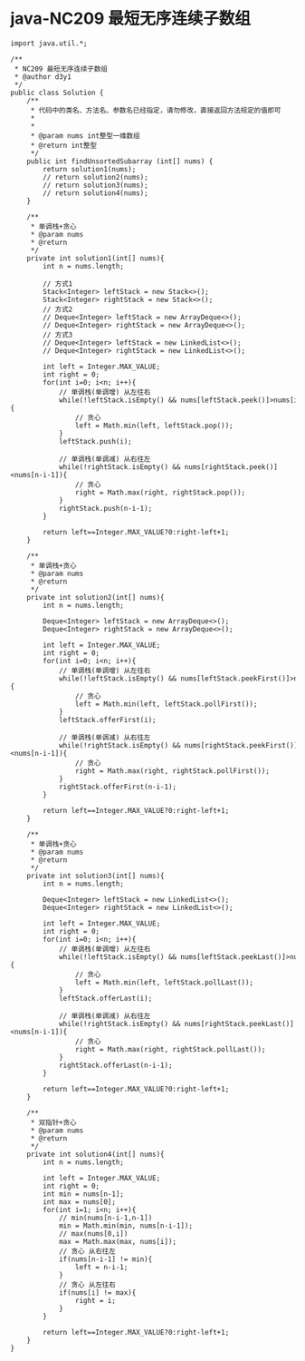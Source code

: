 # java-NC209 最短无序连续子数组


    import java.util.*;
    
    /**
     * NC209 最短无序连续子数组
     * @author d3y1
     */
    public class Solution {
        /**
         * 代码中的类名、方法名、参数名已经指定，请勿修改，直接返回方法规定的值即可
         *
         *
         * @param nums int整型一维数组 
         * @return int整型
         */
        public int findUnsortedSubarray (int[] nums) {
            return solution1(nums);
            // return solution2(nums);
            // return solution3(nums);
            // return solution4(nums);
        }
    
        /**
         * 单调栈+贪心
         * @param nums
         * @return
         */
        private int solution1(int[] nums){
            int n = nums.length;
    
            // 方式1
            Stack<Integer> leftStack = new Stack<>();
            Stack<Integer> rightStack = new Stack<>();
            // 方式2
            // Deque<Integer> leftStack = new ArrayDeque<>();
            // Deque<Integer> rightStack = new ArrayDeque<>();
            // 方式3
            // Deque<Integer> leftStack = new LinkedList<>();
            // Deque<Integer> rightStack = new LinkedList<>();
    
            int left = Integer.MAX_VALUE;
            int right = 0;
            for(int i=0; i<n; i++){
                // 单调栈(单调增) 从左往右
                while(!leftStack.isEmpty() && nums[leftStack.peek()]>nums[i]){
                    // 贪心
                    left = Math.min(left, leftStack.pop());
                }
                leftStack.push(i);
    
                // 单调栈(单调减) 从右往左
                while(!rightStack.isEmpty() && nums[rightStack.peek()]<nums[n-i-1]){
                    // 贪心
                    right = Math.max(right, rightStack.pop());
                }
                rightStack.push(n-i-1);
            }
    
            return left==Integer.MAX_VALUE?0:right-left+1;
        }
    
        /**
         * 单调栈+贪心
         * @param nums
         * @return
         */
        private int solution2(int[] nums){
            int n = nums.length;
    
            Deque<Integer> leftStack = new ArrayDeque<>();
            Deque<Integer> rightStack = new ArrayDeque<>();
    
            int left = Integer.MAX_VALUE;
            int right = 0;
            for(int i=0; i<n; i++){
                // 单调栈(单调增) 从左往右
                while(!leftStack.isEmpty() && nums[leftStack.peekFirst()]>nums[i]){
                    // 贪心
                    left = Math.min(left, leftStack.pollFirst());
                }
                leftStack.offerFirst(i);
    
                // 单调栈(单调减) 从右往左
                while(!rightStack.isEmpty() && nums[rightStack.peekFirst()]<nums[n-i-1]){
                    // 贪心
                    right = Math.max(right, rightStack.pollFirst());
                }
                rightStack.offerFirst(n-i-1);
            }
    
            return left==Integer.MAX_VALUE?0:right-left+1;
        }
    
        /**
         * 单调栈+贪心
         * @param nums
         * @return
         */
        private int solution3(int[] nums){
            int n = nums.length;
    
            Deque<Integer> leftStack = new LinkedList<>();
            Deque<Integer> rightStack = new LinkedList<>();
    
            int left = Integer.MAX_VALUE;
            int right = 0;
            for(int i=0; i<n; i++){
                // 单调栈(单调增) 从左往右
                while(!leftStack.isEmpty() && nums[leftStack.peekLast()]>nums[i]){
                    // 贪心
                    left = Math.min(left, leftStack.pollLast());
                }
                leftStack.offerLast(i);
    
                // 单调栈(单调减) 从右往左
                while(!rightStack.isEmpty() && nums[rightStack.peekLast()]<nums[n-i-1]){
                    // 贪心
                    right = Math.max(right, rightStack.pollLast());
                }
                rightStack.offerLast(n-i-1);
            }
    
            return left==Integer.MAX_VALUE?0:right-left+1;
        }
    
        /**
         * 双指针+贪心
         * @param nums
         * @return
         */
        private int solution4(int[] nums){
            int n = nums.length;
    
            int left = Integer.MAX_VALUE;
            int right = 0;
            int min = nums[n-1];
            int max = nums[0];
            for(int i=1; i<n; i++){
                // min(nums[n-i-1,n-1])
                min = Math.min(min, nums[n-i-1]);
                // max(nums[0,i])
                max = Math.max(max, nums[i]);
                // 贪心 从右往左
                if(nums[n-i-1] != min){
                    left = n-i-1;
                }
                // 贪心 从左往右
                if(nums[i] != max){
                    right = i;
                }
            }
    
            return left==Integer.MAX_VALUE?0:right-left+1;
        }
    }

  

